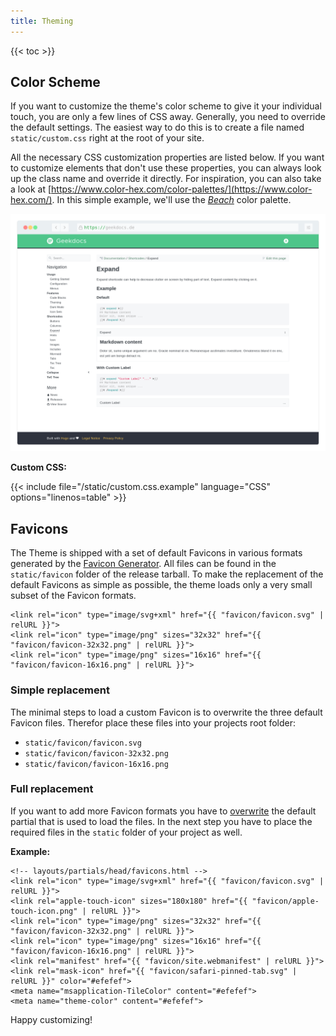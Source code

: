 ```yaml
---
title: Theming
---
```


{{< toc >}}

## Color Scheme

If you want to customize the theme's color scheme to give it your individual touch, you are only a few lines of CSS away. Generally, you need to override the default settings. The easiest way to do this is to create a file named `static/custom.css` right at the root of your site.

All the necessary CSS customization properties are listed below. If you want to customize elements that don't use these properties, you can always look up the class name and override it directly. For inspiration, you can also take a look at [https://www.color-hex.com/color-palettes/](https://www.color-hex.com/). In this simple example, we'll use the [_Beach_](https://www.color-hex.com/color-palette/895) color palette.

[![Beach Color Palette](images/theme-example.png)](images/theme-example.png)

**Custom CSS:**

<!-- prettier-ignore-start -->
<!-- spellchecker-disable -->
{{< include file="/static/custom.css.example" language="CSS" options="linenos=table" >}}
<!-- spellchecker-enable -->
<!-- prettier-ignore-end -->

## Favicons

The Theme is shipped with a set of default Favicons in various formats generated by the [Favicon Generator](https://realfavicongenerator.net/). All files can be found in the `static/favicon` folder of the release tarball. To make the replacement of the default Favicons as simple as possible, the theme loads only a very small subset of the Favicon formats.

<!-- prettier-ignore -->
```tpl
<link rel="icon" type="image/svg+xml" href="{{ "favicon/favicon.svg" | relURL }}">
<link rel="icon" type="image/png" sizes="32x32" href="{{ "favicon/favicon-32x32.png" | relURL }}">
<link rel="icon" type="image/png" sizes="16x16" href="{{ "favicon/favicon-16x16.png" | relURL }}">
```

### Simple replacement

The minimal steps to load a custom Favicon is to overwrite the three default Favicon files. Therefor place these files into your projects root folder:

- `static/favicon/favicon.svg`
- `static/favicon/favicon-32x32.png`
- `static/favicon/favicon-16x16.png`

### Full replacement

If you want to add more Favicon formats you have to [overwrite](https://gohugo.io/templates/partials/#partial-template-lookup-order) the default partial that is used to load the files. In the next step you have to place the required files in the `static` folder of your project as well.

**Example:**

<!-- prettier-ignore -->
```tpl
<!-- layouts/partials/head/favicons.html -->
<link rel="icon" type="image/svg+xml" href="{{ "favicon/favicon.svg" | relURL }}">
<link rel="apple-touch-icon" sizes="180x180" href="{{ "favicon/apple-touch-icon.png" | relURL }}">
<link rel="icon" type="image/png" sizes="32x32" href="{{ "favicon/favicon-32x32.png" | relURL }}">
<link rel="icon" type="image/png" sizes="16x16" href="{{ "favicon/favicon-16x16.png" | relURL }}">
<link rel="manifest" href="{{ "favicon/site.webmanifest" | relURL }}">
<link rel="mask-icon" href="{{ "favicon/safari-pinned-tab.svg" | relURL }}" color="#efefef">
<meta name="msapplication-TileColor" content="#efefef">
<meta name="theme-color" content="#efefef">
```

Happy customizing!

